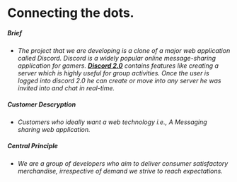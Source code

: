 # **Connecting the dots.**

##### **Brief**
* *The project that we are developing is a clone of a major web application called Discord. Discord is a widely popular online message-sharing application for gamers. [**Discord 2.0**](https://github.com/thegoldenmule/csci-5030/blob/main/notes/briefs/discord.md) contains features like creating a server which is highly useful for group activities. Once the user is logged into discord 2.0 he can create or move into any server he was invited into and chat in real-time.* 

##### **Customer Descryption**
* *Customers who ideally want a web technology i.e.,  A Messaging sharing web application.*

##### **Central Principle**
* *We are a group of developers who aim to deliver consumer satisfactory merchandise, irrespective of demand we strive to reach expectations.*
